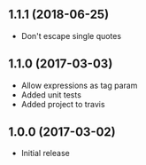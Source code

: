 ## 1.1.1 (2018-06-25)

* Don't escape single quotes

## 1.1.0 (2017-03-03)

* Allow expressions as tag param
* Added unit tests
* Added project to travis

## 1.0.0 (2017-03-02)

* Initial release
